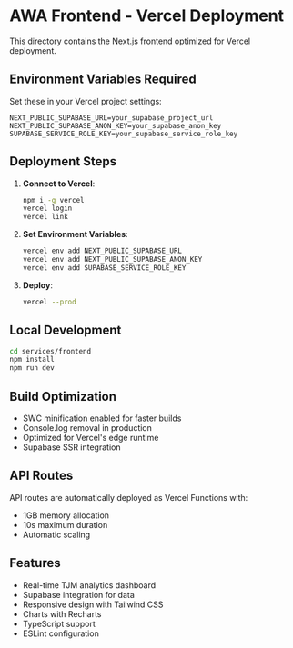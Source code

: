 # AWA Frontend - Vercel Deployment

This directory contains the Next.js frontend optimized for Vercel deployment.

## Environment Variables Required

Set these in your Vercel project settings:

```
NEXT_PUBLIC_SUPABASE_URL=your_supabase_project_url
NEXT_PUBLIC_SUPABASE_ANON_KEY=your_supabase_anon_key
SUPABASE_SERVICE_ROLE_KEY=your_supabase_service_role_key
```

## Deployment Steps

1. **Connect to Vercel**:
   ```bash
   npm i -g vercel
   vercel login
   vercel link
   ```

2. **Set Environment Variables**:
   ```bash
   vercel env add NEXT_PUBLIC_SUPABASE_URL
   vercel env add NEXT_PUBLIC_SUPABASE_ANON_KEY
   vercel env add SUPABASE_SERVICE_ROLE_KEY
   ```

3. **Deploy**:
   ```bash
   vercel --prod
   ```

## Local Development

```bash
cd services/frontend
npm install
npm run dev
```

## Build Optimization

- SWC minification enabled for faster builds
- Console.log removal in production
- Optimized for Vercel's edge runtime
- Supabase SSR integration

## API Routes

API routes are automatically deployed as Vercel Functions with:
- 1GB memory allocation
- 10s maximum duration
- Automatic scaling

## Features

- Real-time TJM analytics dashboard
- Supabase integration for data
- Responsive design with Tailwind CSS
- Charts with Recharts
- TypeScript support
- ESLint configuration
